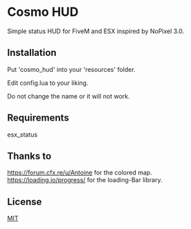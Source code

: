 # Cosmo HUD

Simple status HUD for FiveM and ESX inspired by NoPixel 3.0.

## Installation

Put 'cosmo_hud' into your 'resources' folder.

Edit config.lua to your liking.

Do not change the name or it will not work.

## Requirements

esx_status

## Thanks to
https://forum.cfx.re/u/Antoine for the colored map.
https://loading.io/progress/ for the loading-Bar library.

## License
[MIT](https://choosealicense.com/licenses/mit/)